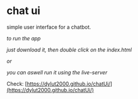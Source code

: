# chat ui

simple user interface for a chatbot.

*to run the app*

*just download it, then double click on the index.html*

*or*

*you can aswell run it using the live-server*



Check: [https://dylut2000.github.io/chatUi/](https://dylut2000.github.io/chatUi/)
